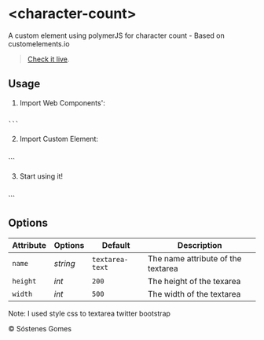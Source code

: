 &lt;character-count&gt;
===============

A custom element using polymerJS for character count - Based on customelements.io

> [Check it live](http://sostenesgomes.github.io/character-count).

## Usage

1. Import Web Components':

	```xml
<script src="//cdnjs.cloudflare.com/ajax/libs/polymer/0.1.4/platform.js"></script>
<script src="//cdnjs.cloudflare.com/ajax/libs/polymer/0.1.4/polymer.js"></script>
	```

2. Import Custom Element:

	```xml
<link rel="import" href="src/character-count.html">
	```

3. Start using it!

	```xml
<character-count></character-count>
	```

## Options

Attribute | Options       | Default                    | Description
---       | ---           | ---                        | ---
`name`    | *string*      | `textarea-text`            | The name attribute of the textarea
`height`  | *int*         | `200`                       | The height of the texarea
`width`   | *int*         | `500`                      | The width of the textarea

Note: I used style css to textarea twitter bootstrap

© Sóstenes Gomes
